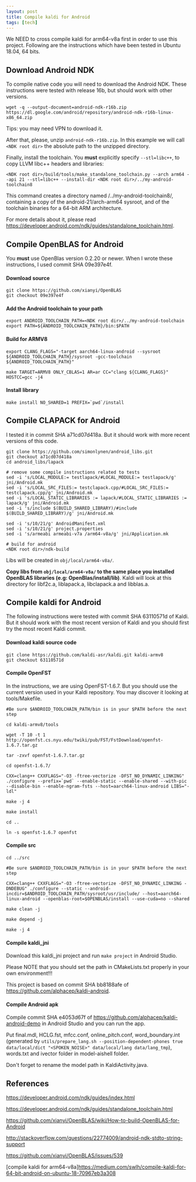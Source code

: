 ```yaml
---
layout: post
title: Compile kaldi for Android
tags: [tech]
---
```

We NEED to cross compile kaldi for arm64-v8a first in order to use this project.
Following are the instructions which have been tested in Ubuntu 18.04, 64 bits.

## Download Android NDK

To compile native code you will need to download the Android NDK.
These instructions were tested with release 16b, but should work with
other versions.

```
wget -q --output-document=android-ndk-r16b.zip https://dl.google.com/android/repository/android-ndk-r16b-linux-x86_64.zip
```
Tips: you may need VPN to download it.

After that, please, unzip `android-ndk-r16b.zip`. In this example we will call
`<NDK root dir>` the absolute path to the unzipped directory.

Finally, install the toolchain. You **must** explicitly specify `--stl=libc++`,
to copy LLVM libc++ headers and libraries:

```
<NDK root dir>/build/tools/make_standalone_toolchain.py --arch arm64 --api 21 --stl=libc++ --install-dir <NDK root dir>/../my-android-toolchain8
```

This command creates a directory named <NDK root dir>/../my-android-toolchain8/, containing a
copy of the android-21/arch-arm64 sysroot, and of the toolchain binaries for a
64-bit ARM architecture.

For more details about it, please read <https://developer.android.com/ndk/guides/standalone_toolchain.html>.


## Compile OpenBLAS for Android

You **must** use OpenBlas version 0.2.20 or newer. When I wrote these
instructions, I used commit SHA 09e397e4f.

#### Download source

```
git clone https://github.com/xianyi/OpenBLAS
git checkout 09e397e4f
```

#### Add the Android toolchain to your path

```
export ANDROID_TOOLCHAIN_PATH=<NDK root dir>/../my-android-toolchain
export PATH=${ANDROID_TOOLCHAIN_PATH}/bin:$PATH
```

#### Build for ARMV8

```
export CLANG_FLAGS="-target aarch64-linux-android --sysroot ${ANDROID_TOOLCHAIN_PATH}/sysroot -gcc-toolchain ${ANDROID_TOOLCHAIN_PATH}"

make TARGET=ARMV8 ONLY_CBLAS=1 AR=ar CC="clang ${CLANG_FLAGS}" HOSTCC=gcc -j4

```

#### Install library

```
make install NO_SHARED=1 PREFIX=`pwd`/install
```


## Compile CLAPACK for Android

I tested it in commit SHA a71cd07d418a.
But it should work with more recent versions of this code.

```
git clone https://github.com/simonlynen/android_libs.git
git checkout a71cd07d418a
cd android_libs/lapack

# remove some compile instructions related to tests
sed -i 's/LOCAL_MODULE:= testlapack/#LOCAL_MODULE:= testlapack/g' jni/Android.mk
sed -i 's/LOCAL_SRC_FILES:= testclapack.cpp/#LOCAL_SRC_FILES:= testclapack.cpp/g' jni/Android.mk
sed -i 's/LOCAL_STATIC_LIBRARIES := lapack/#LOCAL_STATIC_LIBRARIES := lapack/g' jni/Android.mk
sed -i 's/include $(BUILD_SHARED_LIBRARY)/#include $(BUILD_SHARED_LIBRARY)/g' jni/Android.mk

sed -i 's/10/21/g' AndroidManifest.xml
sed -i 's/10/21/g' project.properties
sed -i 's/armeabi armeabi-v7a /arm64-v8a/g' jni/Application.mk

# build for android
<NDK root dir>/ndk-build
```

Libs will be created in `obj/local/arm64-v8a/`.

**Copy libs from `obj/local/arm64-v8a/` to the same place you installed OpenBLAS libraries
(e.g: OpenBlas/install/lib)**.
Kaldi will look at this  directory for libf2c.a, liblapack.a, libclapack.a and libblas.a.


## Compile kaldi for Android

The following instructions were tested with commit SHA 63110571d of Kaldi. But it should
work with the most recent version of Kaldi and you should first try the most recent Kaldi commit.

#### Download kaldi source code

```
git clone https://github.com/kaldi-asr/kaldi.git kaldi-armv8
git checkout 63110571d
```

#### Compile OpenFST

In the instructions, we are using OpenFST-1.6.7. But you should use the current
version used in your Kaldi repository. You may discover it looking at tools/Makefile.

```
#Be sure $ANDROID_TOOLCHAIN_PATH/bin is in your $PATH before the next step

cd kaldi-armv8/tools

wget -T 10 -t 1 http://openfst.cs.nyu.edu/twiki/pub/FST/FstDownload/openfst-1.6.7.tar.gz

tar -zxvf openfst-1.6.7.tar.gz

cd openfst-1.6.7/

CXX=clang++ CXXFLAGS="-O3 -ftree-vectorize -DFST_NO_DYNAMIC_LINKING" ./configure --prefix=`pwd` --enable-static --enable-shared --with-pic --disable-bin --enable-ngram-fsts --host=aarch64-linux-android LIBS="-ldl"

make -j 4

make install

cd ..

ln -s openfst-1.6.7 openfst
```

#### Compile src

```
cd ../src

#Be sure $ANDROID_TOOLCHAIN_PATH/bin is in your $PATH before the next step

CXX=clang++ CXXFLAGS="-O3 -ftree-vectorize -DFST_NO_DYNAMIC_LINKING -DNDEBUG" ./configure --static --android-incdir=$ANDROID_TOOLCHAIN_PATH/sysroot/usr/include/ --host=aarch64-linux-android --openblas-root=$OPENBLAS/install --use-cuda=no --shared

make clean -j

make depend -j

make -j 4
```

#### Compile kaldi_jni

Download this kaldi_jni project and run `make project` in Android Studio.

Please NOTE that you should set the path in CMakeLists.txt properly in your own environment!!!

This project is based on commit SHA bb8188afe of <https://github.com/alphacep/kaldi-android>.

#### Compile Android apk

Compile commit SHA e4053d67f of <https://github.com/alphacep/kaldi-android-demo> in Android Studio and you can run the app.

Put final.mdl, HCLG.fst, mfcc.conf, online_pitch.conf, word_boundary.int (generated by 
`utils/prepare_lang.sh --position-dependent-phones true data/local/dict "<SPOKEN_NOISE>" data/local/lang data/lang_tmp`),
words.txt and ivector folder in model-aishell folder.

Don't forget to rename the model path in KaldiActivity.java.


## References

<https://developer.android.com/ndk/guides/index.html>

<https://developer.android.com/ndk/guides/standalone_toolchain.html>

<https://github.com/xianyi/OpenBLAS/wiki/How-to-build-OpenBLAS-for-Android>

<http://stackoverflow.com/questions/22774009/android-ndk-stdto-string-support>

<https://github.com/xianyi/OpenBLAS/issues/539>

[compile kaldi for arm64-v8a]<https://medium.com/swlh/compile-kaldi-for-64-bit-android-on-ubuntu-18-70967eb3a308>
